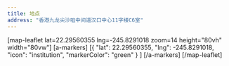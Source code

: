 ```yaml
---
title: 地点
address: "香港九龙尖沙咀中间道汉口中心11字楼C6室"
---
```


[map-leaflet lat=22.29560355 lng=-245.8291018 zoom=14 height="80vh" width="80vw"]
[a-markers]
[{ "lat": 22.29560355, "lng": -245.8291018, "icon": "institution", "markerColor": "green" } ]
[/a-markers]
[/map-leaflet]
